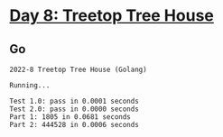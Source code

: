 # [Day 8: Treetop Tree House](https://adventofcode.com/2022/day/8)

## Go

```text
2022-8 Treetop Tree House (Golang)

Running...

Test 1.0: pass in 0.0001 seconds
Test 2.0: pass in 0.0000 seconds
Part 1: 1805 in 0.0681 seconds
Part 2: 444528 in 0.0006 seconds
```
